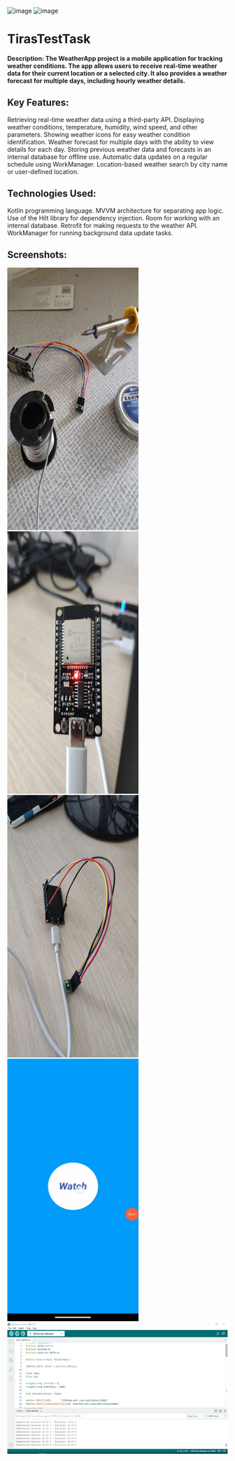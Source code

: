 

![image](https://img.shields.io/badge/platform-android-green.svg) ![image](https://img.shields.io/badge/language-kotlin-blue.svg)

# TirasTestTask

**Description: The WeatherApp project is a mobile application for tracking weather conditions. The app allows users to receive real-time weather data for their current location or a selected city. It also provides a weather forecast for multiple days, including hourly weather details.**

## Key Features:

Retrieving real-time weather data using a third-party API.
Displaying weather conditions, temperature, humidity, wind speed, and other parameters.
Showing weather icons for easy weather condition identification.
Weather forecast for multiple days with the ability to view details for each day.
Storing previous weather data and forecasts in an internal database for offline use.
Automatic data updates on a regular schedule using WorkManager.
Location-based weather search by city name or user-defined location.

## Technologies Used:

Kotlin programming language.
MVVM architecture for separating app logic.
Use of the Hilt library for dependency injection.
Room for working with an internal database.
Retrofit for making requests to the weather API.
WorkManager for running background data update tasks.
  

## Screenshots:
  <img src="https://github.com/MaksimKalitsev/CityAirWatch/blob/master/photo_2023-09-11_11-42-31.jpg" width="300" height="600"> <img src="https://github.com/MaksimKalitsev/CityAirWatch/blob/master/photo_2023-09-11_11-42-31%20(2).jpg" width="300" height="600">         
  <img src="https://github.com/MaksimKalitsev/CityAirWatch/blob/master/photo_2023-09-11_11-42-31%20(4).jpg" width="300" height="600">
  <img src="https://github.com/MaksimKalitsev/CityAirWatch/blob/master/ezgif.com-video-to-gif.gif" width="300" height="600">
  <img src="https://github.com/MaksimKalitsev/CityAirWatch/blob/master/Screenshot_Arduino.jpg" width="600" height="300">
